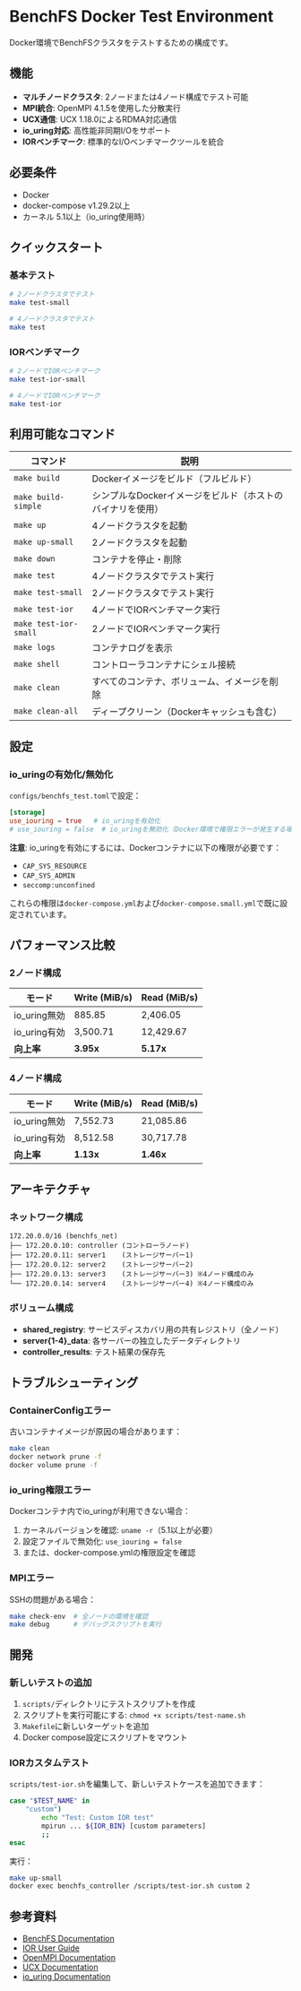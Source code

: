 # BenchFS Docker Test Environment

Docker環境でBenchFSクラスタをテストするための構成です。

## 機能

- **マルチノードクラスタ**: 2ノードまたは4ノード構成でテスト可能
- **MPI統合**: OpenMPI 4.1.5を使用した分散実行
- **UCX通信**: UCX 1.18.0によるRDMA対応通信
- **io_uring対応**: 高性能非同期I/Oをサポート
- **IORベンチマーク**: 標準的なI/Oベンチマークツールを統合

## 必要条件

- Docker
- docker-compose v1.29.2以上
- カーネル 5.1以上（io_uring使用時）

## クイックスタート

### 基本テスト

```bash
# 2ノードクラスタでテスト
make test-small

# 4ノードクラスタでテスト
make test
```

### IORベンチマーク

```bash
# 2ノードでIORベンチマーク
make test-ior-small

# 4ノードでIORベンチマーク
make test-ior
```

## 利用可能なコマンド

| コマンド | 説明 |
|---------|------|
| `make build` | Dockerイメージをビルド（フルビルド） |
| `make build-simple` | シンプルなDockerイメージをビルド（ホストのバイナリを使用） |
| `make up` | 4ノードクラスタを起動 |
| `make up-small` | 2ノードクラスタを起動 |
| `make down` | コンテナを停止・削除 |
| `make test` | 4ノードクラスタでテスト実行 |
| `make test-small` | 2ノードクラスタでテスト実行 |
| `make test-ior` | 4ノードでIORベンチマーク実行 |
| `make test-ior-small` | 2ノードでIORベンチマーク実行 |
| `make logs` | コンテナログを表示 |
| `make shell` | コントローラコンテナにシェル接続 |
| `make clean` | すべてのコンテナ、ボリューム、イメージを削除 |
| `make clean-all` | ディープクリーン（Dockerキャッシュも含む） |

## 設定

### io_uringの有効化/無効化

`configs/benchfs_test.toml`で設定：

```toml
[storage]
use_iouring = true   # io_uringを有効化
# use_iouring = false  # io_uringを無効化（Docker環境で権限エラーが発生する場合）
```

**注意**: io_uringを有効にするには、Dockerコンテナに以下の権限が必要です：
- `CAP_SYS_RESOURCE`
- `CAP_SYS_ADMIN`
- `seccomp:unconfined`

これらの権限は`docker-compose.yml`および`docker-compose.small.yml`で既に設定されています。

## パフォーマンス比較

### 2ノード構成

| モード | Write (MiB/s) | Read (MiB/s) |
|--------|---------------|--------------|
| io_uring無効 | 885.85 | 2,406.05 |
| io_uring有効 | 3,500.71 | 12,429.67 |
| **向上率** | **3.95x** | **5.17x** |

### 4ノード構成

| モード | Write (MiB/s) | Read (MiB/s) |
|--------|---------------|--------------|
| io_uring無効 | 7,552.73 | 21,085.86 |
| io_uring有効 | 8,512.58 | 30,717.78 |
| **向上率** | **1.13x** | **1.46x** |

## アーキテクチャ

### ネットワーク構成

```
172.20.0.0/16 (benchfs_net)
├── 172.20.0.10: controller (コントローラノード)
├── 172.20.0.11: server1    (ストレージサーバー1)
├── 172.20.0.12: server2    (ストレージサーバー2)
├── 172.20.0.13: server3    (ストレージサーバー3) ※4ノード構成のみ
└── 172.20.0.14: server4    (ストレージサーバー4) ※4ノード構成のみ
```

### ボリューム構成

- **shared_registry**: サービスディスカバリ用の共有レジストリ（全ノード）
- **server{1-4}_data**: 各サーバーの独立したデータディレクトリ
- **controller_results**: テスト結果の保存先

## トラブルシューティング

### ContainerConfigエラー

古いコンテナイメージが原因の場合があります：

```bash
make clean
docker network prune -f
docker volume prune -f
```

### io_uring権限エラー

Dockerコンテナ内でio_uringが利用できない場合：

1. カーネルバージョンを確認: `uname -r`（5.1以上が必要）
2. 設定ファイルで無効化: `use_iouring = false`
3. または、docker-compose.ymlの権限設定を確認

### MPIエラー

SSHの問題がある場合：

```bash
make check-env  # 全ノードの環境を確認
make debug      # デバッグスクリプトを実行
```

## 開発

### 新しいテストの追加

1. `scripts/`ディレクトリにテストスクリプトを作成
2. スクリプトを実行可能にする: `chmod +x scripts/test-name.sh`
3. `Makefile`に新しいターゲットを追加
4. Docker compose設定にスクリプトをマウント

### IORカスタムテスト

`scripts/test-ior.sh`を編集して、新しいテストケースを追加できます：

```bash
case "$TEST_NAME" in
    "custom")
        echo "Test: Custom IOR test"
        mpirun ... ${IOR_BIN} [custom parameters]
        ;;
esac
```

実行：

```bash
make up-small
docker exec benchfs_controller /scripts/test-ior.sh custom 2
```

## 参考資料

- [BenchFS Documentation](../../README.md)
- [IOR User Guide](https://ior.readthedocs.io/)
- [OpenMPI Documentation](https://www.open-mpi.org/doc/)
- [UCX Documentation](https://openucx.readthedocs.io/)
- [io_uring Documentation](https://kernel.dk/io_uring.pdf)
